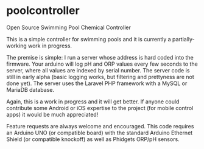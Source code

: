 poolcontroller
==============

Open Source Swimming Pool Chemical Controller


This is a simple controller for swimming pools and it is currently a partially-working work in progress.

The premise is simple: I run a server whose address is hard coded into the firmware. Your arduino
will log pH and ORP values every few seconds to the server, where all values are indexed by serial
number. The server code is still in early alpha (basic logging works, but filtering and prettyness are not done yet).
The server uses the Laravel PHP framework with a MySQL or MariaDB database.

Again, this is a work in progress and it will get better. If anyone could contribute some Android or
iOS expertise to the project (for mobile control apps) it would be much appreciated!

Feature requests are always welcome and encouraged.
This code requires an Arduino UNO (or compatible board) with the standard Arduino Ethernet Shield (or compatible knockoff)
as well as Phidgets ORP/pH sensors.
